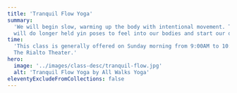 ```yaml
---
title: 'Tranquil Flow Yoga'
summary:
  'We will begin slow, warming up the body with intentional movement. Then we
  will do longer held yin poses to feel into our bodies and start our day!'
time:
  'This class is generally offered on Sunday morning from 9:00AM to 10:00AM at
  The Rialto Theater.'
hero:
  image: '../images/class-desc/tranquil-flow.jpg'
  alt: 'Tranquil Flow Yoga by All Walks Yoga'
eleventyExcludeFromCollections: false
---
```

